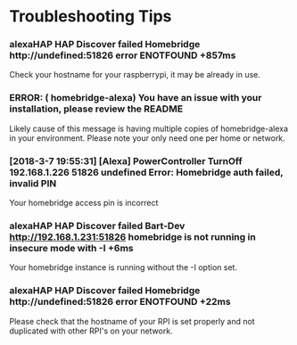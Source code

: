 # Troubleshooting Tips

### alexaHAP HAP Discover failed Homebridge http://undefined:51826 error ENOTFOUND +857ms

Check your hostname for your raspberrypi, it may be already in use.

### ERROR: ( homebridge-alexa) You have an issue with your installation, please review the README

Likely cause of this message is having multiple copies of homebridge-alexa in your environment.  Please note your only need one per home or network.

### [2018-3-7 19:55:31] [Alexa] PowerController TurnOff 192.168.1.226 51826 undefined Error: Homebridge auth failed, invalid PIN

Your homebridge access pin is incorrect

###   alexaHAP HAP Discover failed Bart-Dev http://192.168.1.231:51826 homebridge is not running in insecure mode with -I +6ms

Your homebridge instance is running without the -I option set.

###  alexaHAP HAP Discover failed Homebridge http://undefined:51826 error ENOTFOUND +22ms

Please check that the hostname of your RPI is set properly and not duplicated with other RPI's on your network.
